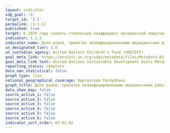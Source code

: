 ```yaml
---
layout: indicator
sdg_goal: '3'
target_id: '3.1'
permalink: /3-1-2/
published: true
target: К 2030 году снизить глобальный коэффициент материнской смертности до менее 70 случаев на 100 000 живорождений
indicator: 3.1.2
indicator_name: Доля родов, принятых квалифицированными медицинскими работниками
un_designated_tier: 1.0
un_custodian_agency: United Nations Children's Fund (UNICEFF)
goal_meta_link: https://unstats.un.org/sdgs/metadata/files/Metadata-03-01-02.pdf
goal_meta_link_text: United Nations Sustainable Development Goals Metadata (PDF 374 KB)
reporting_status: complete
data_non_statistical: false
graph_type: line
national_geographical_coverage: Кыргызская Республика
graph_title: Доля родов, принятых квалифицированными медицинскими работниками
data_show_map: false
source_active_1: false
source_active_2: false
source_active_3: false
source_active_4: false
source_active_5: false
source_active_6: false
indicator_sort_order: 03-01-02
---
```

